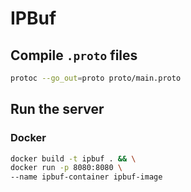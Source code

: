 # IPBuf

## Compile `.proto` files

```bash
protoc --go_out=proto proto/main.proto
```

## Run the server

### Docker

```bash
docker build -t ipbuf . && \
docker run -p 8080:8080 \
--name ipbuf-container ipbuf-image
```
